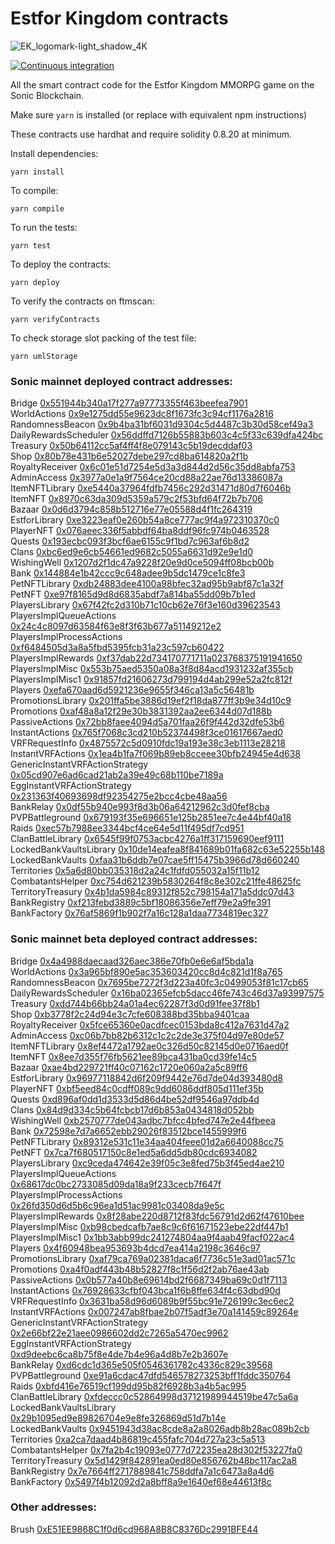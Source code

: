 # Estfor Kingdom contracts

![EK_logomark-light_shadow_4K](https://github.com/user-attachments/assets/053d8e67-7e83-41ba-98cd-88d0b4bc3908)

[![Continuous integration](https://github.com/PaintSwap/estfor-contracts/actions/workflows/ci.yml/badge.svg)](https://github.com/PaintSwap/estfor-contracts/actions/workflows/ci.yml)

All the smart contract code for the Estfor Kingdom MMORPG game on the Sonic Blockchain.

Make sure `yarn` is installed (or replace with equivalent npm instructions)

These contracts use hardhat and require solidity 0.8.20 at minimum.

Install dependencies:

```shell
yarn install
```

To compile:

```shell
yarn compile
```

To run the tests:

```shell
yarn test
```

To deploy the contracts:

```shell
yarn deploy
```

To verify the contracts on ftmscan:

```shell
yarn verifyContracts
```

To check storage slot packing of the test file:

```shell
yarn umlStorage
```

### Sonic mainnet deployed contract addresses:

Bridge [0x551944b340a17f277a97773355f463beefea7901](https://ftmscan.com/address/0x551944b340a17f277a97773355f463beefea7901)  
WorldActions [0x9e1275dd55e9623dc8f1673fc3c94cf1176a2816](https://ftmscan.com/address/0x9e1275dd55e9623dc8f1673fc3c94cf1176a2816)  
RandomnessBeacon [0x9b4ba31bf6031d9304c5d4487c3b30d58cef49a3](https://ftmscan.com/address/0x9b4ba31bf6031d9304c5d4487c3b30d58cef49a3)  
DailyRewardsScheduler [0x56ddffd7126b55883b603c4c5f33c639dfa424bc](https://ftmscan.com/address/0x56ddffd7126b55883b603c4c5f33c639dfa424bc)  
Treasury [0x50b64112cc5af4ff4f8e079143c5b19decddaf03](https://ftmscan.com/address/0x50b64112cc5af4ff4f8e079143c5b19decddaf03)  
Shop [0x80b78e431b6e52027debe297cd8ba614820a2f1b](https://ftmscan.com/address/0x80b78e431b6e52027debe297cd8ba614820a2f1b)  
RoyaltyReceiver [0x6c01e51d7254e5d3a3d844d2d56c35dd8abfa753](https://ftmscan.com/address/0x6c01e51d7254e5d3a3d844d2d56c35dd8abfa753)  
AdminAccess [0x3977a0e1a9f7564ce20cd88a22ae76d13386087a](https://ftmscan.com/address/0x3977a0e1a9f7564ce20cd88a22ae76d13386087a)  
ItemNFTLibrary [0xe5440a37964fdfb7456c292d31471d80d7f6046b](https://ftmscan.com/address/0xe5440a37964fdfb7456c292d31471d80d7f6046b)  
ItemNFT [0x8970c63da309d5359a579c2f53bfd64f72b7b706](https://ftmscan.com/address/0x8970c63da309d5359a579c2f53bfd64f72b7b706)  
Bazaar [0x0d6d3794c858b512716e77e05588d4f1fc264319](https://ftmscan.com/address/0x0d6d3794c858b512716e77e05588d4f1fc264319)  
EstforLibrary [0xe3223eaf0e260b54a8ce777ac9f4a972310370c0](https://ftmscan.com/address/0xe3223eaf0e260b54a8ce777ac9f4a972310370c0)  
PlayerNFT [0x076aeec336f5abbdf64ba8ddf96fc974b0463528](https://ftmscan.com/address/0x076aeec336f5abbdf64ba8ddf96fc974b0463528)  
Quests [0x193ecbc093f3bcf6ae6155c9f1bd7c963af6b8d2](https://ftmscan.com/address/0x193ecbc093f3bcf6ae6155c9f1bd7c963af6b8d2)  
Clans [0xbc6ed9e6cb54661ed9682c5055a6631d92e9e1d0](https://ftmscan.com/address/0xbc6ed9e6cb54661ed9682c5055a6631d92e9e1d0)  
WishingWell [0x1207d2f1dc47a9228f20e9d0ce5094ff08bcb00b](https://ftmscan.com/address/0x1207d2f1dc47a9228f20e9d0ce5094ff08bcb00b)  
Bank [0x144884e1b42ccc9c648adee9b5dc1479ce1c8fe3](https://ftmscan.com/address/0x144884e1b42ccc9c648adee9b5dc1479ce1c8fe3)  
PetNFTLibrary [0xdb24883dee4100a98bfec32ad95b9abf87c1a32f](https://ftmscan.com/address/0xdb24883dee4100a98bfec32ad95b9abf87c1a32f)  
PetNFT [0xe97f8165d9d8d6835abdf7a814ba55dd09b7b1ed](https://ftmscan.com/address/0xe97f8165d9d8d6835abdf7a814ba55dd09b7b1ed)  
PlayersLibrary [0x67f42fc2d310b71c10cb62e76f3e160d39623543](https://ftmscan.com/address/0x67f42fc2d310b71c10cb62e76f3e160d39623543)  
PlayersImplQueueActions [0x24c4c8097d63584f63e8f3f63b677a51149212e2](https://ftmscan.com/address/0x24c4c8097d63584f63e8f3f63b677a51149212e2)  
PlayersImplProcessActions [0xf6484505d3a8a5fbd5395fcb31a23c597cb60422](https://ftmscan.com/address/0xf6484505d3a8a5fbd5395fcb31a23c597cb60422)  
PlayersImplRewards [0xf37dab22d734170771711a023768375191941650](https://ftmscan.com/address/0xf37dab22d734170771711a023768375191941650)  
PlayersImplMisc [0x553b75aed5350a08a3f8d84acd1931232af355cb](https://ftmscan.com/address/0x553b75aed5350a08a3f8d84acd1931232af355cb)  
PlayersImplMisc1 [0x91857fd21606273d799194d4ab299e52a2fc812f](https://ftmscan.com/address/0x91857fd21606273d799194d4ab299e52a2fc812f)  
Players [0xefa670aad6d5921236e9655f346ca13a5c56481b](https://ftmscan.com/address/0xefa670aad6d5921236e9655f346ca13a5c56481b)  
PromotionsLibrary [0x201ffa5be3886d19ef2f18da877ff3b9e34d10c9](https://ftmscan.com/address/0x201ffa5be3886d19ef2f18da877ff3b9e34d10c9)  
Promotions [0xaf48a8a12f29e30b3831392aa2ee6344d07d188b](https://ftmscan.com/address/0xaf48a8a12f29e30b3831392aa2ee6344d07d188b)  
PassiveActions [0x72bb8faee4094d5a701faa26f9f442d32dfe53b6](https://ftmscan.com/address/0x72bb8faee4094d5a701faa26f9f442d32dfe53b6)  
InstantActions [0x765f7068c3cd210b52374498f3ce01617667aed0](https://ftmscan.com/address/0x765f7068c3cd210b52374498f3ce01617667aed0)  
VRFRequestInfo [0x4875572c5d0910fdc19a193e38c3eb1113e28218](https://ftmscan.com/address/0x4875572c5d0910fdc19a193e38c3eb1113e28218)  
InstantVRFActions [0x1ea4b1fa7f069b89eb8cceee30bfb24945e4d638](https://ftmscan.com/address/0x1ea4b1fa7f069b89eb8cceee30bfb24945e4d638)  
GenericInstantVRFActionStrategy [0x05cd907e6ad6cad21ab2a39e49c68b110be7189a](https://ftmscan.com/address/0x05cd907e6ad6cad21ab2a39e49c68b110be7189a)  
EggInstantVRFActionStrategy [0x231363f40693698df92354275e2bcc4cbe48aa56](https://ftmscan.com/address/0x231363f40693698df92354275e2bcc4cbe48aa56)  
BankRelay [0x0df55b940e993f8d3b06a64212962c3d0fef8cba](https://ftmscan.com/address/0x0df55b940e993f8d3b06a64212962c3d0fef8cba)  
PVPBattleground [0x679193f35e696651e125b2851ee7c4e44bf40a18](https://ftmscan.com/address/0x679193f35e696651e125b2851ee7c4e44bf40a18)  
Raids [0xec57b7988ee3344bcf4ce64e5d11f495df7cd951](https://ftmscan.com/address/0xec57b7988ee3344bcf4ce64e5d11f495df7cd951)  
ClanBattleLibrary [0x6545f99f0753acbc4276a1ff317159690eef9111](https://ftmscan.com/address/0x6545f99f0753acbc4276a1ff317159690eef9111)  
LockedBankVaultsLibrary [0x10de14eafea8f841689b01fa682c63e52255b148](https://ftmscan.com/address/0x10de14eafea8f841689b01fa682c63e52255b148)  
LockedBankVaults [0xfaa31b6ddb7e07cae5ff15475b3966d78d660240](https://ftmscan.com/address/0xfaa31b6ddb7e07cae5ff15475b3966d78d660240)  
Territories [0x5a6d80bb035318d2a24c1fdfd055032a15f11b12](https://ftmscan.com/address/0x5a6d80bb035318d2a24c1fdfd055032a15f11b12)  
CombatantsHelper [0xc754d621239b5830264f8c8e302c21ffe48625fc](https://ftmscan.com/address/0xc754d621239b5830264f8c8e302c21ffe48625fc)  
TerritoryTreasury [0x4b1da5984c89312f852c798154a171a5ddc07d43](https://ftmscan.com/address/0x4b1da5984c89312f852c798154a171a5ddc07d43)  
BankRegistry [0xf213febd3889c5bf18086356e7eff79e2a9fe391](https://ftmscan.com/address/0xf213febd3889c5bf18086356e7eff79e2a9fe391)  
BankFactory [0x76af5869f1b902f7a16c128a1daa7734819ec327](https://ftmscan.com/address/0x76af5869f1b902f7a16c128a1daa7734819ec327)

### Sonic mainnet beta deployed contract addresses:

Bridge [0x4a4988daecaad326aec386e70fb0e6e6af5bda1a](https://ftmscan.com/address/0x4a4988daecaad326aec386e70fb0e6e6af5bda1a)  
WorldActions [0x3a965bf890e5ac353603420cc8d4c821d1f8a765](https://ftmscan.com/address/0x3a965bf890e5ac353603420cc8d4c821d1f8a765)  
RandomnessBeacon [0x7695be7272f3d223a40fc3c0499053f81c17cb65](https://ftmscan.com/address/0x7695be7272f3d223a40fc3c0499053f81c17cb65)  
DailyRewardsScheduler [0x16ba02365efcb5dacc46fe743c46d37a93997575](https://ftmscan.com/address/0x16ba02365efcb5dacc46fe743c46d37a93997575)  
Treasury [0xdd744b66bb24a01a4ec62287f3d0d91fee37f8b1](https://ftmscan.com/address/0xdd744b66bb24a01a4ec62287f3d0d91fee37f8b1)  
Shop [0xb3778f2c24d94e3c7cfe608388bd35bba9401caa](https://ftmscan.com/address/0xb3778f2c24d94e3c7cfe608388bd35bba9401caa)  
RoyaltyReceiver [0x5fce65360e0acdfcec0153bda8c412a7631d47a2](https://ftmscan.com/address/0x5fce65360e0acdfcec0153bda8c412a7631d47a2)  
AdminAccess [0xc06b7bb82b6312c1c2c2de3e375f04d97e80de57](https://ftmscan.com/address/0xc06b7bb82b6312c1c2c2de3e375f04d97e80de57)  
ItemNFTLibrary [0x8ef4472a1792ae0c326d50c82145d0e0716aed0f](https://ftmscan.com/address/0x8ef4472a1792ae0c326d50c82145d0e0716aed0f)  
ItemNFT [0x8ee7d355f76fb5621ee89bca431ba0cd39fe14c5](https://ftmscan.com/address/0x8ee7d355f76fb5621ee89bca431ba0cd39fe14c5)  
Bazaar [0xae4bd229721ff40c07162c1720e060a2a5c89ff6](https://ftmscan.com/address/0xae4bd229721ff40c07162c1720e060a2a5c89ff6)  
EstforLibrary [0x96977118842d6f209f9442e76d7de04d393480d8](https://ftmscan.com/address/0x96977118842d6f209f9442e76d7de04d393480d8)  
PlayerNFT [0xbf5eed84c0cdff089c9dd6086ddf805d111ef35b](https://ftmscan.com/address/0xbf5eed84c0cdff089c9dd6086ddf805d111ef35b)  
Quests [0xd896af0dd1d3533d5d86d4be52df9546a97ddb4d](https://ftmscan.com/address/0xd896af0dd1d3533d5d86d4be52df9546a97ddb4d)  
Clans [0x84d9d334c5b64fcbcb17d6b853a0434818d052bb](https://ftmscan.com/address/0x84d9d334c5b64fcbcb17d6b853a0434818d052bb)  
WishingWell [0xb2570777de043adbc7bfcc4bfed747e2e44fbeea](https://ftmscan.com/address/0xb2570777de043adbc7bfcc4bfed747e2e44fbeea)  
Bank [0x72598e7d7a6652ebb29026f83512bce1455999f6](https://ftmscan.com/address/0x72598e7d7a6652ebb29026f83512bce1455999f6)  
PetNFTLibrary [0x89312e531c11e34aa404feee01d2a6640088cc75](https://ftmscan.com/address/0x89312e531c11e34aa404feee01d2a6640088cc75)  
PetNFT [0x7ca7f680517150c8e1ed5a6dd5db80cdc6934082](https://ftmscan.com/address/0x7ca7f680517150c8e1ed5a6dd5db80cdc6934082)  
PlayersLibrary [0xc9ceda474642e39f05c3e8fed75b3f45ed4ae210](https://ftmscan.com/address/0xc9ceda474642e39f05c3e8fed75b3f45ed4ae210)  
PlayersImplQueueActions [0x68617dc0bc2733085d09da18a9f233cecb7f647f](https://ftmscan.com/address/0x68617dc0bc2733085d09da18a9f233cecb7f647f)  
PlayersImplProcessActions [0x26fd350d6d5b6c96ea1d51ac9981c03408da9e5c](https://ftmscan.com/address/0x26fd350d6d5b6c96ea1d51ac9981c03408da9e5c)  
PlayersImplRewards [0x8f28abe220d8712f83fdc56791d2d62f47610bee](https://ftmscan.com/address/0x8f28abe220d8712f83fdc56791d2d62f47610bee)  
PlayersImplMisc [0xb98cbedcafb7ae8c9c6f61671523ebe22df447b1](https://ftmscan.com/address/0xb98cbedcafb7ae8c9c6f61671523ebe22df447b1)  
PlayersImplMisc1 [0x1bb3abb99dc241274804aa9f4aab49facf022ac4](https://ftmscan.com/address/0x1bb3abb99dc241274804aa9f4aab49facf022ac4)  
Players [0x4f60948bea953693b4dcd7ea414a2198c3646c97](https://ftmscan.com/address/0x4f60948bea953693b4dcd7ea414a2198c3646c97)  
PromotionsLibrary [0xaf79ca769a02381daca6f7736c51e3ad01ac571c](https://ftmscan.com/address/0xaf79ca769a02381daca6f7736c51e3ad01ac571c)  
Promotions [0xa4f0adf443b48b52827f8c1f56d2f2ab76ae43ab](https://ftmscan.com/address/0xa4f0adf443b48b52827f8c1f56d2f2ab76ae43ab)  
PassiveActions [0x0b577a40b8e69614bd2f6687349ba69c0d1f7113](https://ftmscan.com/address/0x0b577a40b8e69614bd2f6687349ba69c0d1f7113)  
InstantActions [0x76928633cfbf043bca1f6b8ffe634f4c63dbd90d](https://ftmscan.com/address/0x76928633cfbf043bca1f6b8ffe634f4c63dbd90d)  
VRFRequestInfo [0x3631ba58d96d6089b9f55bc91e726199c3ec6ec2](https://ftmscan.com/address/0x3631ba58d96d6089b9f55bc91e726199c3ec6ec2)  
InstantVRFActions [0x007247ab8fbae2b07f5adf3e70a141459c89264e](https://ftmscan.com/address/0x007247ab8fbae2b07f5adf3e70a141459c89264e)  
GenericInstantVRFActionStrategy [0x2e66bf22e21aee0986602dd2c7265a5470ec9962](https://ftmscan.com/address/0x2e66bf22e21aee0986602dd2c7265a5470ec9962)  
EggInstantVRFActionStrategy [0xd9deebc6ca8b75f8e4de7b4e96a4d8b7e2b3607e](https://ftmscan.com/address/0xd9deebc6ca8b75f8e4de7b4e96a4d8b7e2b3607e)  
BankRelay [0xd6cdc1d365e505f0546361782c4336c829c39568](https://ftmscan.com/address/0xd6cdc1d365e505f0546361782c4336c829c39568)  
PVPBattleground [0xe91a6cdac47dfd546578273253bff1fddc350764](https://ftmscan.com/address/0xe91a6cdac47dfd546578273253bff1fddc350764)  
Raids [0xbfd416e76519cf199dd95b82f6928b3a4b5ac995](https://ftmscan.com/address/0xbfd416e76519cf199dd95b82f6928b3a4b5ac995)  
ClanBattleLibrary [0xfdeccc0c52864998d37121989944519be47c5a6a](https://ftmscan.com/address/0xfdeccc0c52864998d37121989944519be47c5a6a)  
LockedBankVaultsLibrary [0x29b1095ed9e89826704e9e8fe326869d51d7b14e](https://ftmscan.com/address/0x29b1095ed9e89826704e9e8fe326869d51d7b14e)  
LockedBankVaults [0x9451943d38ac8cde8a2a8026adb8b28ac089b2cb](https://ftmscan.com/address/0x9451943d38ac8cde8a2a8026adb8b28ac089b2cb)  
Territories [0xa2ca7daad4b86819c455fafc704d727a23c5a513](https://ftmscan.com/address/0xa2ca7daad4b86819c455fafc704d727a23c5a513)  
CombatantsHelper [0x7fa2b4c19093e0777d72235ea28d302f53227fa0](https://ftmscan.com/address/0x7fa2b4c19093e0777d72235ea28d302f53227fa0)  
TerritoryTreasury [0x5d1429f842891ea0ed80e856762b48bc117ac2a8](https://ftmscan.com/address/0x5d1429f842891ea0ed80e856762b48bc117ac2a8)  
BankRegistry [0x7e7664ff2717889841c758ddfa7a1c6473a8a4d6](https://ftmscan.com/address/0x7e7664ff2717889841c758ddfa7a1c6473a8a4d6)  
BankFactory [0x5497f4b12092d2a8bff8a9e1640ef68e44613f8c](https://ftmscan.com/address/0x5497f4b12092d2a8bff8a9e1640ef68e44613f8c)

### Other addresses:

Brush [0xE51EE9868C1f0d6cd968A8B8C8376Dc2991BFE44](https://ftmscan.com/address/0xE51EE9868C1f0d6cd968A8B8C8376Dc2991BFE44)
